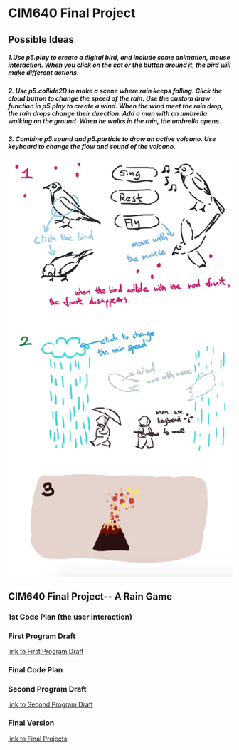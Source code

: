 # CIM640 Final Project 

## Possible Ideas

##### 1.Use p5.play to create a digital bird, and  include some animation, mouse interaction. When you click on the cat or the button around it, the bird will make different actions.
##### 2. Use p5.collide2D to make a scene where rain keeps falling. Click the cloud button to change the speed of the rain. Use the custom draw function in p5.play to create a wind. When the wind meet the rain drop, the rain drops change their direction. Add a man with an umbrella walking on the ground. When he walks in the rain, the umbrella opens.
##### 3. Combine p5.sound and p5.particle to draw an active volcano. Use keyboard to change the flow and sound of the volcano.



![idea image](https://github.com/rhondaqian/CIM640/blob/master/Final/idea1.jpg)

## CIM640 Final Project-- A Rain Game
### 1st Code Plan (the user interaction)
### First Program Draft
[link to First Program Draft](https://rhondaqian.github.io/CIM640/Final/Raingame_V1/empty-example)


### Final Code Plan


### Second Program Draft
[link to Second Program Draft](https://rhondaqian.github.io/CIM640/Final/Raingame_V2/empty-example)

### Final Version 
[link to Final Projects](https://rhondaqian.github.io/CIM640/Final/Raingame_VFinal/empty-example)